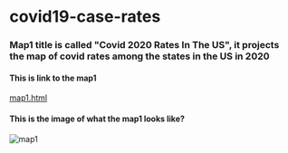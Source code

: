 # covid19-case-rates
### Map1 title is called "Covid 2020 Rates In The US", it projects the map of covid rates among the states in the US in 2020
#### This is link to the map1
[map1.html](https://github.com/haochenmiao/covid19-case-rates/blob/main/map1.html)

#### This is the image of what the map1 looks like?
![map1](http://url/to/img.png)



